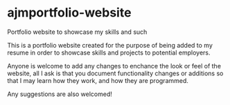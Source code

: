 # ajmportfolio-website
Portfolio website to showcase my skills and such

This is a portfolio website created for the purpose of being added to my resume in order to showcase skills and projects to potential
employers.

Anyone is welcome to add any changes to enchance the look or feel of the website, all I ask is that you document functionality 
changes or additions so that I may learn how they work, and how they are programmed. 

Any suggestions are also welcomed! 
